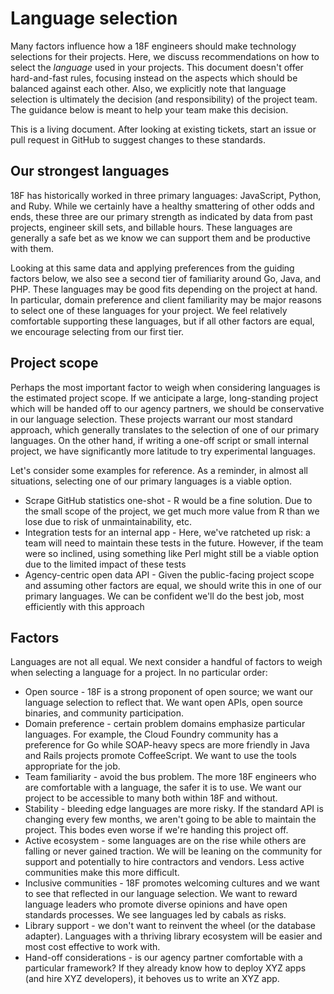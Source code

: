 # Language selection

Many factors influence how a 18F engineers should make technology selections
for their projects. Here, we discuss recommendations on how to select the
_language_ used in your projects. This document doesn't offer hard-and-fast
rules, focusing instead on the aspects which should be balanced against each
other. Also, we explicitly note that language selection is ultimately the
decision (and responsibility) of the project team. The guidance below is meant
to help your team make this decision.

This is a living document. After looking at existing tickets, start an issue
or pull request in GitHub to suggest changes to these standards.

## Our strongest languages

18F has historically worked in three primary languages: JavaScript, Python,
and Ruby. While we certainly have a healthy smattering of other odds and ends,
these three are our primary strength as indicated by data from past projects,
engineer skill sets, and billable hours. These languages are generally a safe
bet as we know we can support them and be productive with them.

Looking at this same data and applying preferences from the guiding factors
below, we also see a second tier of familiarity around Go, Java, and PHP.
These languages may be good fits depending on the project at hand. In
particular, domain preference and client familiarity may be major reasons to
select one of these languages for your project. We feel relatively comfortable
supporting these languages, but if all other factors are equal, we encourage
selecting from our first tier.

## Project scope

Perhaps the most important factor to weigh when considering languages is the
estimated project scope. If we anticipate a large, long-standing project which
will be handed off to our agency partners, we should be conservative in our
language selection. These projects warrant our most standard approach, which
generally translates to the selection of one of our primary languages.  On the
other hand, if writing a one-off script or small internal project, we have
significantly more latitude to try experimental languages. 

Let's consider some examples for reference. As a reminder, in almost all
situations, selecting one of our primary languages is a viable option.

* Scrape GitHub statistics one-shot - R would be a fine solution. Due to the
  small scope of the project, we get much more value from R than we lose due
  to risk of unmaintainability, etc.
* Integration tests for an internal app - Here, we've ratcheted up risk: a
  team will need to maintain these tests in the future. However, if the team
  were so inclined, using something like Perl might still be a viable option
  due to the limited impact of these tests
* Agency-centric open data API - Given the public-facing project scope and
  assuming other factors are equal, we should write this in one of our primary
  languages. We can be confident we'll do the best job, most efficiently with
  this approach

## Factors

Languages are not all equal. We next consider a handful of factors to weigh
when selecting a language for a project. In no particular order:

* Open source - 18F is a strong proponent of open source; we want our language
  selection to reflect that. We want open APIs, open source binaries, and
  community participation.
* Domain preference - certain problem domains emphasize particular languages.
  For example, the Cloud Foundry community has a preference for Go while
  SOAP-heavy specs are more friendly in Java and Rails projects promote
  CoffeeScript. We want to use the tools appropriate for the job.
* Team familiarity - avoid the bus problem. The more 18F engineers who are
  comfortable with a language, the safer it is to use. We want our project to
  be accessible to many both within 18F and without.
* Stability - bleeding edge languages are more risky. If the standard API is
  changing every few months, we aren't going to be able to maintain the
  project. This bodes even worse if we're handing this project off.
* Active ecosystem - some languages are on the rise while others are falling
  or never gained traction. We will be leaning on the community for support
  and potentially to hire contractors and vendors. Less active communities
  make this more difficult.
* Inclusive communities - 18F promotes welcoming cultures and we want to see
  that reflected in our language selection. We want to reward language leaders
  who promote diverse opinions and have open standards processes. We see
  languages led by cabals as risks.
* Library support - we don't want to reinvent the wheel (or the database
  adapter). Languages with a thriving library ecosystem will be easier and
  most cost effective to work with.
* Hand-off considerations - is our agency partner comfortable with a
  particular framework? If they already know how to deploy XYZ apps (and hire
  XYZ developers), it behoves us to write an XYZ app. 
